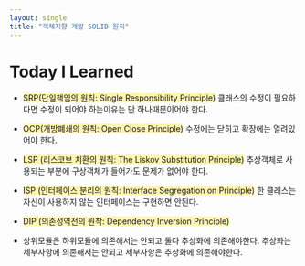 ```yaml
---
layout: single
title: "객체지향 개발 SOLID 원칙"
---
```


# Today I Learned

+ <span style='background-color:#fff5b1'>SRP(단일책임의 원칙: Single Responsibility Principle)</span>
  클래스의 수정이 필요하다면 수정이 되어야 하는이유는 단 하나때문이어야 한다.  

+ <span style='background-color:#fff5b1'>OCP(개방폐쇄의 원칙: Open Close Principle)</span>
  수정에는 닫히고 확장에는 열려있어야 한다.  

+ <span style='background-color:#fff5b1'>LSP (리스코브 치환의 원칙: The Liskov Substitution Principle)</span>
추상객체로 사용되는 부분에 구상객체가 들어가도 문제가 없어야 한다.  

+ <span style='background-color:#fff5b1'>ISP (인터페이스 분리의 원칙: Interface Segregation on Principle)</span>
  한 클래스는 자신이 사용하지 않는 인터페이스는 구현하면 안된다.   

+ <span style='background-color:#fff5b1'>DIP (의존성역전의 원착: Dependency Inversion Principle)</span>
+ 상위모듈은 하위모듈에 의존해서는 안되고 둘다 추상화에 의존해야한다. 추상화는 세부사항에 의존해서는 안되고 세부사항은 추상화에 의존해야한다.

